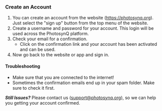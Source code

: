 ### Create an Account

1. You can create an account from the website (<https://photosynq.org>). Just select the "sign up" button from the top menu of the website.
2. Create a username and password for your account. This login will be used across the PhotosynQ platform.
3. Check your email for a confirmation.
   - Click on the confirmation link and your account has been activated and can be used.
4. Now go back to the website or app and sign in.

#### Troubleshooting

- Make sure that you are connected to the internet!
- Sometimes the confirmation emails end up in your spam folder. Make sure to check it first.

***Still Issues?*** Please contact us (<support@photosynq.org>), so we can help you getting your account confirmed.